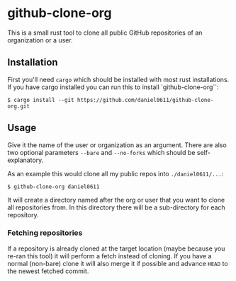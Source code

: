 # github-clone-org

This is a small rust tool to clone all public GitHub repositories of an organization or a user.

## Installation

First you'll need `cargo` which should be installed with most rust installations. If you have cargo installed you can
run this to install `github-clone-org``:

```shell
$ cargo install --git https://github.com/daniel0611/github-clone-org.git
```

## Usage

Give it the name of the user or organization as an argument. There are also two optional parameters `--bare`
and `--no-forks` which should be self-explanatory.

As an example this would clone all my public repos into `./daniel0611/...`:

```shell
$ github-clone-org daniel0611
```

It will create a directory named after the org or user that you want to clone all repositories from. In this directory
there will be a sub-directory for each repository.

### Fetching repositories
If a repository is already cloned at the target location (maybe because you re-ran this tool) it will perform a fetch
instead of cloning. If you have a normal (non-bare) clone it will also merge it if possible and advance `HEAD` to the
newest fetched commit.